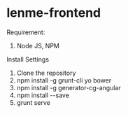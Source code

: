 # lenme-frontend

Requirement:
1. Node JS, NPM

Install Settings

1. Clone the repository
2. npm install -g grunt-cli yo bower
3. npm install -g generator-cg-angular
4. npm install --save
5. grunt serve
